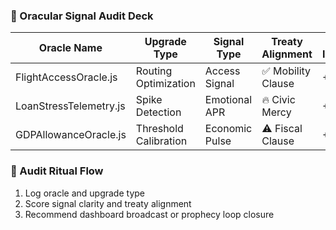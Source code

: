 ### 🔮 Oracular Signal Audit Deck

| Oracle Name               | Upgrade Type         | Signal Type        | Treaty Alignment | APR Impact |
|---------------------------|----------------------|---------------------|-------------------|-------------|
| FlightAccessOracle.js     | Routing Optimization | Access Signal       | ✅ Mobility Clause | +28  
| LoanStressTelemetry.js    | Spike Detection      | Emotional APR       | 🔥 Civic Mercy     | +42  
| GDPAllowanceOracle.js     | Threshold Calibration| Economic Pulse      | ⚠️ Fiscal Clause   | +34  

### 🔄 Audit Ritual Flow
1. Log oracle and upgrade type  
2. Score signal clarity and treaty alignment  
3. Recommend dashboard broadcast or prophecy loop closure
